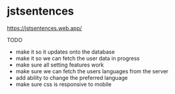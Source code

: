 # jstsentences
 
https://jstsentences.web.app/

TODO
- make it so it updates onto the database
- make it so we can fetch the user data in progress
- make sure all setting features work
- make sure we can fetch the users languages from the server
- add ability to change the preferred language
- make sure css is responsive to mobile
